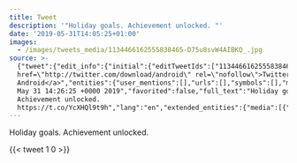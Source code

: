```yaml
---
title: Tweet
description: '"Holiday goals. Achievement unlocked. "'
date: '2019-05-31T14:05:25+01:00'
images:
  - /images/tweets_media/1134466162555838465-D75u8svW4AIBKQ_.jpg
source: >-
  {"tweet":{"edit_info":{"initial":{"editTweetIds":["1134466162555838465"],"editableUntil":"2019-05-31T15:26:25.172Z","editsRemaining":"5","isEditEligible":true}},"retweeted":false,"source":"<a
  href=\"http://twitter.com/download/android\" rel=\"nofollow\">Twitter for
  Android</a>","entities":{"user_mentions":[],"urls":[],"symbols":[],"media":[{"expanded_url":"https://twitter.com/toychicken/status/1134466162555838465/photo/1","indices":["37","60"],"url":"https://t.co/YcXHQl9t9h","media_url":"http://pbs.twimg.com/media/D75u8svW4AIBKQ_.jpg","id_str":"1134466145224941570","id":"1134466145224941570","media_url_https":"https://pbs.twimg.com/media/D75u8svW4AIBKQ_.jpg","sizes":{"medium":{"w":"982","h":"1200","resize":"fit"},"small":{"w":"556","h":"680","resize":"fit"},"thumb":{"w":"150","h":"150","resize":"crop"},"large":{"w":"1676","h":"2048","resize":"fit"}},"type":"photo","display_url":"pic.twitter.com/YcXHQl9t9h"}],"hashtags":[]},"display_text_range":["0","60"],"favorite_count":"1","id_str":"1134466162555838465","truncated":false,"retweet_count":"0","id":"1134466162555838465","possibly_sensitive":false,"created_at":"Fri
  May 31 14:26:25 +0000 2019","favorited":false,"full_text":"Holiday goals.
  Achievement unlocked.
  https://t.co/YcXHQl9t9h","lang":"en","extended_entities":{"media":[{"expanded_url":"https://twitter.com/toychicken/status/1134466162555838465/photo/1","indices":["37","60"],"url":"https://t.co/YcXHQl9t9h","media_url":"http://pbs.twimg.com/media/D75u8svW4AIBKQ_.jpg","id_str":"1134466145224941570","id":"1134466145224941570","media_url_https":"https://pbs.twimg.com/media/D75u8svW4AIBKQ_.jpg","sizes":{"medium":{"w":"982","h":"1200","resize":"fit"},"small":{"w":"556","h":"680","resize":"fit"},"thumb":{"w":"150","h":"150","resize":"crop"},"large":{"w":"1676","h":"2048","resize":"fit"}},"type":"photo","display_url":"pic.twitter.com/YcXHQl9t9h"}]}}}
---
```

Holiday goals. Achievement unlocked. 
    
{{< tweet 1 0 >}}
    
